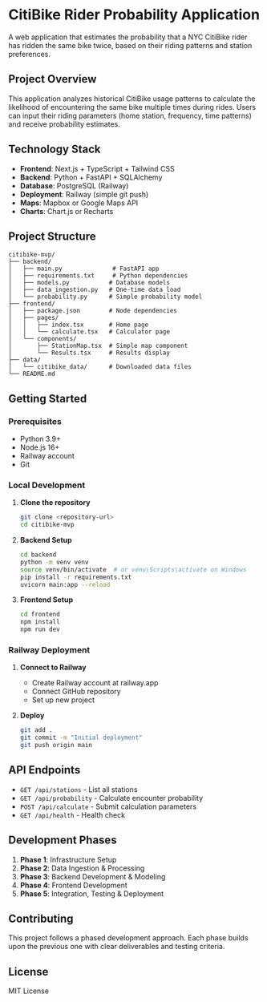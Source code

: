 # CitiBike Rider Probability Application

A web application that estimates the probability that a NYC CitiBike rider has ridden the same bike twice, based on their riding patterns and station preferences.

## Project Overview

This application analyzes historical CitiBike usage patterns to calculate the likelihood of encountering the same bike multiple times during rides. Users can input their riding parameters (home station, frequency, time patterns) and receive probability estimates.

## Technology Stack

- **Frontend**: Next.js + TypeScript + Tailwind CSS
- **Backend**: Python + FastAPI + SQLAlchemy
- **Database**: PostgreSQL (Railway)
- **Deployment**: Railway (simple git push)
- **Maps**: Mapbox or Google Maps API
- **Charts**: Chart.js or Recharts

## Project Structure

```
citibike-mvp/
├── backend/
│   ├── main.py              # FastAPI app
│   ├── requirements.txt     # Python dependencies
│   ├── models.py           # Database models
│   ├── data_ingestion.py   # One-time data load
│   └── probability.py      # Simple probability model
├── frontend/
│   ├── package.json        # Node dependencies
│   ├── pages/
│   │   ├── index.tsx       # Home page
│   │   └── calculate.tsx   # Calculator page
│   └── components/
│       ├── StationMap.tsx  # Simple map component
│       └── Results.tsx     # Results display
├── data/
│   └── citibike_data/      # Downloaded data files
└── README.md
```

## Getting Started

### Prerequisites

- Python 3.9+
- Node.js 16+
- Railway account
- Git

### Local Development

1. **Clone the repository**
   ```bash
   git clone <repository-url>
   cd citibike-mvp
   ```

2. **Backend Setup**
   ```bash
   cd backend
   python -m venv venv
   source venv/bin/activate  # or venv\Scripts\activate on Windows
   pip install -r requirements.txt
   uvicorn main:app --reload
   ```

3. **Frontend Setup**
   ```bash
   cd frontend
   npm install
   npm run dev
   ```

### Railway Deployment

1. **Connect to Railway**
   - Create Railway account at railway.app
   - Connect GitHub repository
   - Set up new project

2. **Deploy**
   ```bash
   git add .
   git commit -m "Initial deployment"
   git push origin main
   ```

## API Endpoints

- `GET /api/stations` - List all stations
- `GET /api/probability` - Calculate encounter probability
- `POST /api/calculate` - Submit calculation parameters
- `GET /api/health` - Health check

## Development Phases

1. **Phase 1**: Infrastructure Setup
2. **Phase 2**: Data Ingestion & Processing
3. **Phase 3**: Backend Development & Modeling
4. **Phase 4**: Frontend Development
5. **Phase 5**: Integration, Testing & Deployment

## Contributing

This project follows a phased development approach. Each phase builds upon the previous one with clear deliverables and testing criteria.

## License

MIT License 